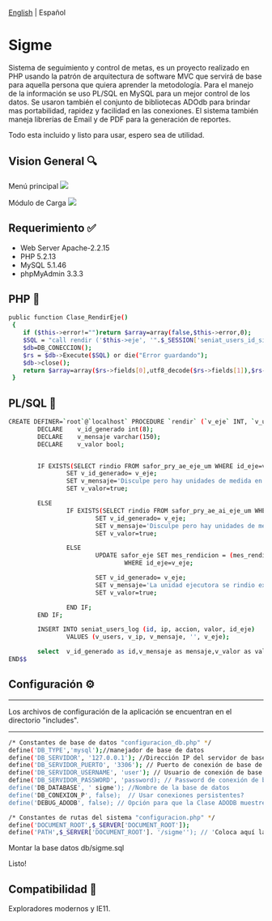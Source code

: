 [English](./README.es-US.md) | Español


# Sigme
Sistema de seguimiento y control de metas, es un proyecto realizado en PHP usando la patrón de arquitectura de software MVC que servirá de base para aquella persona que quiera aprender la metodología. Para el manejo de la información se uso PL/SQL en MySQL para un mejor control de los datos. Se usaron también el  conjunto de bibliotecas ADOdb para brindar mas portabilidad, rapidez y facilidad en las conexiones. El sistema también maneja librerías de Email y de PDF para la generación de reportes.



Todo esta incluido y listo para usar, espero sea de utilidad.


## Vision General :mag:
Menú principal
![](https://raw.githubusercontent.com/delfinworks/Sigme/master/images/sigme1.jpg)

Módulo de Carga 
![](https://raw.githubusercontent.com/delfinworks/Sigme/master/images/sigme2.jpg)

## Requerimiento :white_check_mark:
- Web Server Apache-2.2.15
- PHP 5.2.13
- MySQL 5.1.46
- phpMyAdmin 3.3.3 

## PHP :eyes:
```bash
public function Clase_RendirEje() 
 {
    if ($this->error!="")return $array=array(false,$this->error,0);
    $SQL = "call rendir ('$this->eje', '".$_SESSION['seniat_users_id_sigme']."', '".$_SERVER['REMOTE_ADDR']."')";
    $db=DB_CONECCION();
    $rs = $db->Execute($SQL) or die("Error guardando");
    $db->close();
    return $array=array($rs->fields[0],utf8_decode($rs->fields[1]),$rs->fields[2]);
 }
```

## PL/SQL :eyes:
```bash
CREATE DEFINER=`root`@`localhost` PROCEDURE `rendir` (`v_eje` INT, `v_users` VARCHAR(8), `v_ip` VARCHAR(20))  BEGIN
        DECLARE    v_id_generado int(8);
        DECLARE    v_mensaje varchar(150);
        DECLARE    v_valor bool;


        IF EXISTS(SELECT rindio FROM safor_pry_ae_eje_um WHERE id_eje=v_eje AND rindio=0) THEN
                SET v_id_generado= v_eje;
                SET v_mensaje='Disculpe pero hay unidades de medida en acciones especificas que faltan por rendir';
                SET v_valor=true;

        ELSE
                IF EXISTS(SELECT rindio FROM safor_pry_ae_ai_eje_um WHERE id_eje=v_eje AND rindio=0) THEN
                        SET v_id_generado= v_eje;
                        SET v_mensaje='Disculpe pero hay unidades de medida en acciones intermedias que faltan por rendir';
                        SET v_valor=true;

                ELSE
                        UPDATE safor_eje SET mes_rendicion = (mes_rendicion_global+1)
                                WHERE id_eje=v_eje;

                        SET v_id_generado= v_eje;
                        SET v_mensaje='La unidad ejecutora se rindio exitosamente';
                        SET v_valor=true;

                END IF;
        END IF;

        INSERT INTO seniat_users_log (id, ip, accion, valor, id_eje)
                VALUES (v_users, v_ip, v_mensaje, '', v_eje);

        select  v_id_generado as id,v_mensaje as mensaje,v_valor as valor;
END$$
```

## Configuración :gear:

****************************************************************************************
Los archivos de configuración de la aplicación se encuentran en el directorio "includes".
****************************************************************************************
```bash
/* Constantes de base de datos "configuracion_db.php" */
define('DB_TYPE','mysql');//manejador de base de datos
define('DB_SERVIDOR', '127.0.0.1'); //Dirección IP del servidor de base de datos
define('DB_SERVIDOR_PUERTO', '3306'); // Puerto de conexión de base de datos
define('DB_SERVIDOR_USERNAME', 'user'); // Usuario de conexión de base de datos
define('DB_SERVIDOR_PASSWORD', 'password); // Password de conexión de base de datos
define('DB_DATABASE', ' sigme'); //Nombre de la base de datos
define('DB_CONEXION_P', false);  // Usar conexiones persistentes?
define('DEBUG_ADODB', false); // Opción para que la Clase ADODB muestre los errores arrojados
```
```bash
/* Constantes de rutas del sistema "configuracion.php" */
define('DOCUMENT_ROOT',$_SERVER['DOCUMENT_ROOT']);
define('PATH',$_SERVER['DOCUMENT_ROOT']. '/sigme''); // 'Coloca aquí la ruta donde se encuentra el sistema a partir del directorio raíz
```

Montar la base datos db/sigme.sql

Listo!


## Compatibilidad :triangular_ruler:

Exploradores modernos y IE11.
